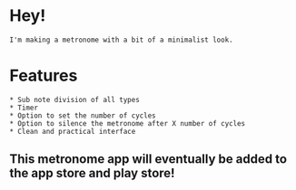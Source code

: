 Hey!
====
	I'm making a metronome with a bit of a minimalist look.

Features
========
	* Sub note division of all types
	* Timer
	* Option to set the number of cycles
	* Option to silence the metronome after X number of cycles
	* Clean and practical interface

This metronome app will eventually be added to the app store and play store!
----------------------------------------------------------------------------